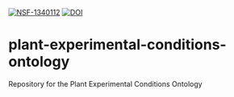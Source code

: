 [![NSF-1340112](https://img.shields.io/badge/NSF-1340112-blue.svg)](https://www.nsf.gov/awardsearch/showAward?AWD_ID=1340112)
[![DOI](https://zenodo.org/badge/39785266.svg)](https://zenodo.org/badge/latestdoi/39785266)

# plant-experimental-conditions-ontology
Repository for the Plant Experimental Conditions Ontology
